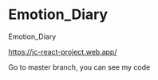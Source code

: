 # Emotion_Diary

Emotion_Diary

https://jc-react-project.web.app/

Go to master branch, you can see my code

